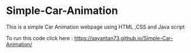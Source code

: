 # Simple-Car-Animation
This is a simple Car Animation webpage using HTML ,CSS and Java script

To run this code click here : https://sayantan73.github.io/Simple-Car-Animation/
